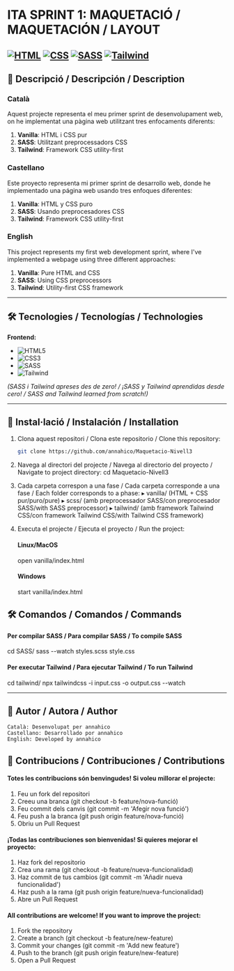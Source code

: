 # ITA SPRINT 1: MAQUETACIÓ / MAQUETACIÓN / LAYOUT

[![HTML](https://img.shields.io/badge/HTML5-E34F26?style=for-the-badge&logo=html5&logoColor=white)](https://developer.mozilla.org/en-US/docs/Web/HTML)
[![CSS](https://img.shields.io/badge/CSS3-1572B6?style=for-the-badge&logo=css3&logoColor=white)](https://developer.mozilla.org/en-US/docs/Web/CSS)
[![SASS](https://img.shields.io/badge/SASS-hotpink.svg?style=for-the-badge&logo=SASS&logoColor=white)](https://sass-lang.com/)
[![Tailwind](https://img.shields.io/badge/Tailwind_CSS-38B2AC?style=for-the-badge&logo=tailwind-css&logoColor=white)](https://tailwindcss.com/)
---

## 📌 Descripció / Descripción / Description

### Català

Aquest projecte representa el meu primer sprint de desenvolupament web, on he implementat una pàgina web utilitzant tres enfocaments diferents:

1. **Vanilla**: HTML i CSS pur
2. **SASS**: Utilitzant preprocessadors CSS
3. **Tailwind**: Framework CSS utility-first

### Castellano

Este proyecto representa mi primer sprint de desarrollo web, donde he implementado una página web usando tres enfoques diferentes:

1. **Vanilla**: HTML y CSS puro
2. **SASS**: Usando preprocesadores CSS
3. **Tailwind**: Framework CSS utility-first

### English

This project represents my first web development sprint, where I've implemented a webpage using three different approaches:

1. **Vanilla**: Pure HTML and CSS
2. **SASS**: Using CSS preprocessors
3. **Tailwind**: Utility-first CSS framework

---

## 🛠 Tecnologies / Tecnologías / Technologies

**Frontend:**

- ![HTML5](https://img.shields.io/badge/HTML5-E34F26?logo=html5&logoColor=white)
- ![CSS3](https://img.shields.io/badge/CSS3-1572B6?logo=css3&logoColor=white)
- ![SASS](https://img.shields.io/badge/SASS-hotpink?logo=sass&logoColor=white)
- ![Tailwind](https://img.shields.io/badge/Tailwind_CSS-38B2AC?logo=tailwind-css&logoColor=white)

_(SASS i Tailwind apreses des de zero! / ¡SASS y Tailwind aprendidas desde cero! / SASS and Tailwind learned from scratch!)_

---

## 🚀 Instal·lació / Instalación / Installation

1. Clona aquest repositori / Clona este repositorio / Clone this repository:
   ```sh
   git clone https://github.com/annahico/Maquetacio-Nivell3
   ```
2. Navega al directori del projecte / Navega al directorio del proyecto / Navigate to project directory:
   cd Maquetacio-Nivell3

3. Cada carpeta correspon a una fase / Cada carpeta corresponde a una fase / Each folder corresponds to a phase:
   ▸ vanilla/    (HTML + CSS pur/puro/pure)
   ▸ scss/       (amb preprocessador SASS/con preprocesador SASS/with SASS preprocessor)
   ▸ tailwind/   (amb framework Tailwind CSS/con framework Tailwind CSS/with Tailwind CSS framework)

4. Executa el projecte / Ejecuta el proyecto / Run the project:
   #### Linux/MacOS
   open vanilla/index.html
   #### Windows
   start vanilla/index.html

 ##  🛠 Comandos / Comandos / Commands

 #### Per compilar SASS / Para compilar SASS / To compile SASS
cd SASS/
sass --watch styles.scss style.css

#### Per executar Tailwind / Para ejecutar Tailwind / To run Tailwind
cd tailwind/
npx tailwindcss -i input.css -o output.css --watch

---

## 👤 Autor / Autora / Author

```text
Català: Desenvolupat per annahico
Castellano: Desarrollado por annahico
English: Developed by annahico
```

## 🤝 Contribucions / Contribuciones / Contributions

#### Totes les contribucions són benvingudes! Si voleu millorar el projecte:

1. Feu un fork del repositori
2. Creeu una branca (git checkout -b feature/nova-funció)
3. Feu commit dels canvis (git commit -m 'Afegir nova funció')
4. Feu push a la branca (git push origin feature/nova-funció)
5. Obriu un Pull Request

#### ¡Todas las contribuciones son bienvenidas! Si quieres mejorar el proyecto:

1. Haz fork del repositorio
2. Crea una rama (git checkout -b feature/nueva-funcionalidad)
3. Haz commit de tus cambios (git commit -m 'Añadir nueva funcionalidad')
4. Haz push a la rama (git push origin feature/nueva-funcionalidad)
5. Abre un Pull Request

#### All contributions are welcome! If you want to improve the project:

1. Fork the repository
2. Create a branch (git checkout -b feature/new-feature)
3. Commit your changes (git commit -m 'Add new feature')
4. Push to the branch (git push origin feature/new-feature)
5. Open a Pull Request